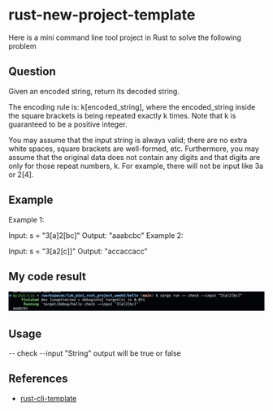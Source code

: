 # rust-new-project-template
Here is a mini command line tool project in Rust to solve the following problem

## Question
Given an encoded string, return its decoded string.

The encoding rule is: k[encoded_string], where the encoded_string inside the square brackets is being repeated exactly k times. Note that k is guaranteed to be a positive integer.

You may assume that the input string is always valid; there are no extra white spaces, square brackets are well-formed, etc. Furthermore, you may assume that the original data does not contain any digits and that digits are only for those repeat numbers, k. For example, there will not be input like 3a or 2[4].

## Example
Example 1:

Input: s = "3[a]2[bc]"
Output: "aaabcbc"
Example 2:

Input: s = "3[a2[c]]"
Output: "accaccacc"

## My code result
![Code Result](https://github.com/nogibjj/yikai-week5-mini-project/blob/main/Week5mini.png)




## Usage
-- check --input "String"
output will be true or false

## References

* [rust-cli-template](https://github.com/kbknapp/rust-cli-template)
